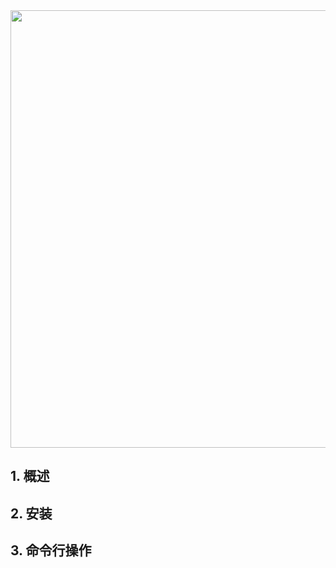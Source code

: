 <img src="D:\Project\IT notes\框架or中间件\MQ\Kafka\img\Kafka3大纲.png" style="width:700px;height：400px;" />

## 1. 概述


## 2. 安装


## 3. 命令行操作